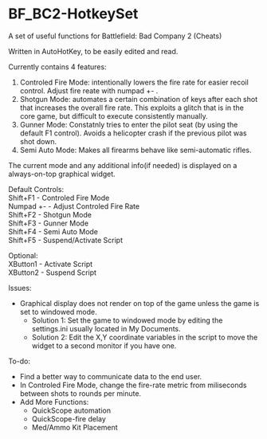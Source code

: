 # BF_BC2-HotkeySet
A set of useful functions for Battlefield: Bad Company 2 (Cheats)

Written in AutoHotKey, to be easily edited and read.

Currently contains 4 features:
1. Controled Fire Mode: intentionally lowers the fire rate for easier recoil control. Adjust fire reate with numpad +- .  
2. Shotgun Mode: automates a certain combination of keys after each shot that increases the overall fire rate. This exploits a glitch that is in the core game, but difficult to execute consistently manually.  
3. Gunner Mode: Constatnly tries to enter the pilot seat (by using the default F1 control). Avoids a helicopter crash if the previous pilot was shot down.  
4. Semi Auto Mode: Makes all firearms behave like semi-automatic rifles.  

The current mode and any additional info(if needed) is displayed on a always-on-top graphical widget.  

Default Controls:  
Shift+F1 - Controled Fire Mode  
  Numpad +- - Adjust Controled Fire Rate  
Shift+F2 - Shotgun Mode  
Shift+F3 - Gunner Mode  
Shift+F4 - Semi Auto Mode  
Shift+F5 - Suspend/Activate Script   

Optional:  
XButton1 - Activate Script  
XButton2 - Suspend Script  


Issues:  
* Graphical display does not render on top of the game unless the game is set to windowed mode.  
  * Solution 1: Set the game to windowed mode by editing the settings.ini usually located in My Documents.  
  * Solution 2: Edit the X,Y coordinate variables in the script to move the widget to a second monitor if you have one.  


To-do:  
* Find a better way to communicate data to the end user.  
* In Controled Fire Mode, change the fire-rate metric from miliseconds between shots to rounds per minute.  
* Add More Functions:  
   - QuickScope automation  
   - QuickScope-fire delay  
   - Med/Ammo Kit Placement  
